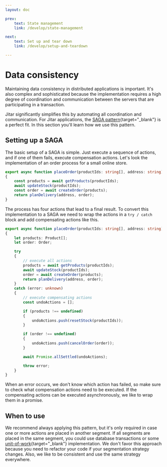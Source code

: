 ```yaml
---
layout: doc

prev:
    text: State management
    link: /develop/state-management

next:
    text: Set up and tear down
    link: /develop/setup-and-teardown

---
```


# Data consistency

Maintaining data consistency in distributed applications is important. It's also complex and sophisticated because the implementation requires a high degree of coordination and communication between the servers that are participating in a transaction.

Jitar significantly simplifies this by automating all coordination and communication. For Jitar applications, the [SAGA pattern](https://microservices.io/patterns/data/saga.html){target="_blank"} is a perfect fit. In this section you'll learn how we use this pattern.

## Setting up a SAGA

The basic setup of a SAGA is simple. Just execute a sequence of actions, and if one of them fails, execute compensation actions. Let's look the implementation of an order process for a small online store.

```ts
export async function placeOrder(productIds: string[], address: string): Promise<Delivery>
{
    const products = await getProducts(productIds);
    await updateStock(productIds);
    const order = await createOrder(products);
    return planDelivery(address, order);
}
```

The process has four actions that lead to a final result. To convert this implementation to a SAGA we need to wrap the actions in a `try / catch` block and add compensating actions like this.

```ts
export async function placeOrder(productIds: string[], address: string): Promise<void>
{
    let products: Product[];
    let order: Order;

    try
    {
        // execute all actions
        products = await getProducts(productIds);
        await updateStock(productIds);
        order = await createOrder(products);
        return planDelivery(address, order);
    }
    catch (error: unknown)
    {
        // execute compensating actions
        const undoActions = [];

        if (products !== undefined)
        {
            undoActions.push(resetStock(productIds));
        }

        if (order !== undefined)
        {
            undoActions.push(cancelOrder(order));
        }

        await Promise.allSettled(undoActions);

        throw error;
    }
}
```

When an error occurs, we don't know which action has failed, so make sure to check what compensation actions need to be executed. If the compensating actions can be executed asynchronously, we like to wrap them in a promise. 

## When to use

We recommend always applying this pattern, but it's only required in case one or more actions are placed in another segment. If all segments are placed in the same segment, you could use database transactions or some [unit-of-work](https://www.martinfowler.com/eaaCatalog/unitOfWork.html){target="_blank"} implementation. We don't favor this approach because you need to refactor your code if your segmentation strategy changes. Also, we like to be consistent and use the same strategy everywhere.
